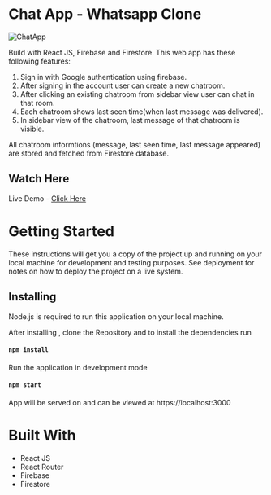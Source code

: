 # Chat App - Whatsapp Clone

![ChatApp](https://user-images.githubusercontent.com/88406499/149124291-ca021560-4ec5-4e81-b9de-87294878fe70.png)


Build with React JS, Firebase and Firestore. This web app has these following features:
1. Sign in with Google authentication using firebase.
2. After signing in the account user can create a new chatroom.
3. After clicking an existing chatroom from sidebar view user can chat in that room.
4. Each chatroom shows last seen time(when last message was delivered).
5. In sidebar view of the chatroom, last message of that chatroom is visible.

All chatroom informtions (message, last seen time, last message appeared) are stored and fetched from Firestore database.

## Watch Here
Live Demo - [Click Here](https://whatsapp-clone-e3506.web.app/)


# Getting Started

These instructions will get you a copy of the project up and running on your local machine for development and testing purposes. See deployment for notes on how to deploy the project on a live system.

## Installing
Node.js is required to run this application on your local machine.

After installing , clone the Repository and to install the dependencies run
#### `npm install`

Run the application in development mode
#### `npm start`
App will be served on and can be viewed at https://localhost:3000

# Built With
* React JS
* React Router
* Firebase
* Firestore
